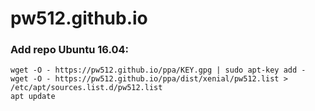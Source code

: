 # pw512.github.io

### Add repo Ubuntu 16.04:
```
wget -O - https://pw512.github.io/ppa/KEY.gpg | sudo apt-key add -
wget -O - https://pw512.github.io/ppa/dist/xenial/pw512.list > /etc/apt/sources.list.d/pw512.list
apt update
```
